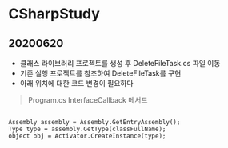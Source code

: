 # CSharpStudy

## 20200620
- 클래스 라이브러리 프로젝트를 생성 후 DeleteFileTask.cs 파일 이동 <br>
- 기존 실행 프로젝트를 참조하여 DeleteFileTask를 구현 <br>
- 아래 위치에 대한 코드 변경이 필요하다 <br>
> Program.cs InterfaceCallback 메서드
<pre>
<code>
Assembly assembly = Assembly.GetEntryAssembly();
Type type = assembly.GetType(classFullName);
object obj = Activator.CreateInstance(type);
</code>
</pre>
